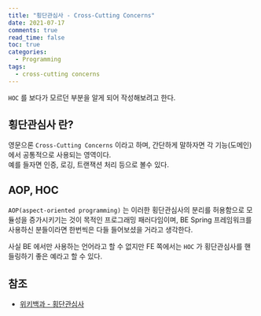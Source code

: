 ```yaml
---
title: "횡단관심사 - Cross-Cutting Concerns"
date: 2021-07-17
comments: true
read_time: false
toc: true
categories:
  - Programming
tags:
  - cross-cutting concerns
---
```


`HOC` 를 보다가 모르던 부분을 알게 되어 작성해보려고 한다.

## 횡단관심사 란?

영문으론 `Cross-Cutting Concerns` 이라고 하며, 간단하게 말하자면 각 기능(도메인)에서 공통적으로 사용되는 영역이다.  
예를 들자면 인증, 로깅, 트랜잭션 처리 등으로 볼수 있다.

## AOP, HOC

`AOP(aspect-oriented programming)` 는 이러한 횡단관심사의 분리를 허용함으로 모듈성을 증가시키기는 것이 목적인 프로그래밍 패러다임이며, BE Spring 프레임워크를 사용하신 분들이라면 한번씩은 다들 들어보셨을 거라고 생각한다.

사실 BE 에서만 사용하는 언어라고 할 수 없지만 FE 쪽에서는 `HOC` 가 횡단관심사를 핸들링하기 좋은 예라고 할 수 있다.

## 참조

- [위키백과 - 횡단관심사](https://ko.wikipedia.org/wiki/%ED%9A%A1%EB%8B%A8_%EA%B4%80%EC%8B%AC%EC%82%AC)
